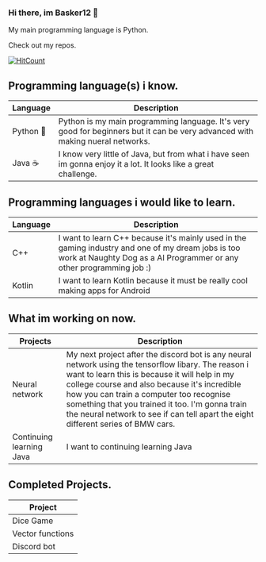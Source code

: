 ### Hi there, im Basker12 👋

My main programming language is Python.

Check out my repos.

[![HitCount](http://hits.dwyl.com/Basker12/Basker12.svg)](http://hits.dwyl.com/Basker12/Basker12)

Programming language(s) i know.
--------------------------------------------------------------------------------------------------------------------------------------------------------------------------------
| Language | Description |
| --- | --- |
| Python 🐍 | Python is my main programming language. It's very good for beginners but it can be very advanced with making nueral networks. |
| Java ☕ | I know very little of Java, but from what i have seen im gonna enjoy it a lot. It looks like a great challenge. |

Programming languages i would like to learn.
--------------------------------------------------------------------------------------------------------------------------------------------------------------------------------
| Language | Description |
| --- | --- |
| C++ | I want to learn C++ because it's mainly used in the gaming industry and one of my dream jobs is too work at Naughty Dog as a AI Programmer or any other programming job :) |
| Kotlin | I want to learn Kotlin because it must be really cool making apps for Android |

What im working on now.
--------------------------------------------------------------------------------------------------------------------------------------------------------------------------------
| Projects | Description |
| --- | --- |
| Neural network | My next project after the discord bot is any neural network using the tensorflow libary. The reason i want to learn this is because it will help in my college course and also because it's incredible how you can train a computer too recognise something that you trained it too. I'm gonna train the neural network to see if can tell apart the eight different series of BMW cars. |
| Continuing learning Java | I want to continuing learning Java |

Completed Projects.
------------------------------------------------------------------------------------------------------------------------------------------------------------------------------
| Project |
| --- |
| Dice Game | 
| Vector functions |
| Discord bot |
